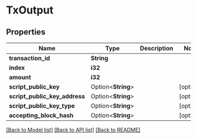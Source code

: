 # TxOutput

## Properties

Name | Type | Description | Notes
------------ | ------------- | ------------- | -------------
**transaction_id** | **String** |  | 
**index** | **i32** |  | 
**amount** | **i32** |  | 
**script_public_key** | Option<**String**> |  | [optional]
**script_public_key_address** | Option<**String**> |  | [optional]
**script_public_key_type** | Option<**String**> |  | [optional]
**accepting_block_hash** | Option<**String**> |  | [optional]

[[Back to Model list]](../README.md#documentation-for-models) [[Back to API list]](../README.md#documentation-for-api-endpoints) [[Back to README]](../README.md)


